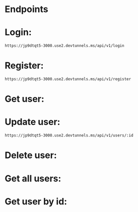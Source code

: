 # Endpoints

# Login:
    https://jp9dtqt5-3000.use2.devtunnels.ms/api/v1/login
# Register:
    https://jp9dtqt5-3000.use2.devtunnels.ms/api/v1/register
# Get user:

# Update user:
    https://jp9dtqt5-3000.use2.devtunnels.ms/api/v1/users/:id
# Delete user:

# Get all users:

# Get user by id:
